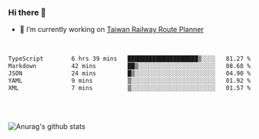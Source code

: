 ### Hi there 👋

- 🔭 I’m currently working on [Taiwan Railway Route Planner](https://github.com/Taiwan-Railway-Route-Planner)

<br/>

<!--START_SECTION:waka-->

```txt
TypeScript        6 hrs 39 mins   ████████████████████▒░░░░   81.27 %
Markdown          42 mins         ██▒░░░░░░░░░░░░░░░░░░░░░░   08.68 %
JSON              24 mins         █▒░░░░░░░░░░░░░░░░░░░░░░░   04.90 %
YAML              9 mins          ▒░░░░░░░░░░░░░░░░░░░░░░░░   01.92 %
XML               7 mins          ▒░░░░░░░░░░░░░░░░░░░░░░░░   01.57 %
```

<!--END_SECTION:waka-->

<br/>
<br/>

![Anurag's github stats](https://github-readme-stats.vercel.app/api?username=DepickereSven&show_icons=true&theme=tokyonight)



<!--
**DepickereSven/DepickereSven** is a ✨ _special_ ✨ repository because its `README.md` (this file) appears on your GitHub profile.

Here are some ideas to get you started:

- 🔭 I’m currently working on ...
- 🌱 I’m currently learning ...
- 👯 I’m looking to collaborate on ...
- 🤔 I’m looking for help with ...
- 💬 Ask me about ...
- 📫 How to reach me: ...
- 😄 Pronouns: ...
- ⚡ Fun fact: ...
-->
